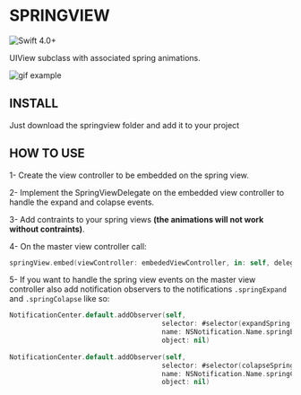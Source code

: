 # **SPRINGVIEW**
![Swift 4.0+](https://img.shields.io/badge/Swift-4.0%2B-orange.svg)

UIView subclass with associated spring animations.

![gif example](https://cdn.rawgit.com/LucasAssisRo/springview/02ab78ec/resources/out.gif)


## **INSTALL**
Just download the springview folder and add it to your project

## **HOW TO USE**

  1- Create the view controller to be embedded on the spring view.

  2- Implement the SpringViewDelegate on the embedded view controller to handle the expand and colapse events.

  3- Add contraints to your spring views **(the animations will not work without contraints)**.

  4- On the master view controller call:
```swift
springView.embed(viewController: embededViewController, in: self, delegate: embededViewController)
```
  
  5- If you want to handle the spring view events on the master view controller also add notification observers to the notifications  ```.springExpand``` and ```.springColapse``` like so:
  
 ```swift
NotificationCenter.default.addObserver(self,
                                       selector: #selector(expandSpring(_:)),
                                       name: NSNotification.Name.springExpand,
                                       object: nil)
                                         
NotificationCenter.default.addObserver(self,
                                       selector: #selector(colapseSpring(_:)),
                                       name: NSNotification.Name.springColapse,
                                       object: nil)
```
